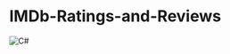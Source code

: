 ﻿# IMDb-Ratings-and-Reviews
![C#](https://img.shields.io/badge/c%23-%23239120.svg?style=for-the-badge&logo=csharp&logoColor=white)
